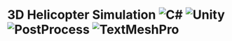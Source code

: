 # 3D Helicopter Simulation ![C#](https://img.shields.io/badge/C%23-v7.3-brightgreen) ![Unity](https://img.shields.io/badge/Unity-2019.2.8f1-lightgrey) ![PostProcess](https://img.shields.io/badge/Post-Processing-orange) ![TextMeshPro](https://img.shields.io/badge/-TextMeshPro-yellow)
